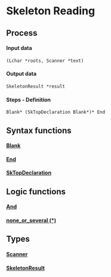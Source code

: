 Skeleton Reading
================

Process
-------

#### Input data ####
`(Lchar *roots, Scanner *text)`

#### Output data ####
`SkeletonResult *result`

#### Steps - Definition ####

`Blank* (SkTopDeclaration Blank*)* End`


Syntax functions
----------------

#### [Blank](tokenFunctions/#blank) ####
#### [End](tokenFunctions/#end) ####
#### [SkTopDeclaration](skSyntaxFunctions/#sktopdeclaration) ####

Logic functions
---------------

#### [And](logicFunctions/#and) ####
#### [none_or_several (*)](logicFunctions/#none_or_several) ####

Types
-----

#### [Scanner](types/#scanner) ####
#### [SkeletonResult](types/#skeletonresult) ####
